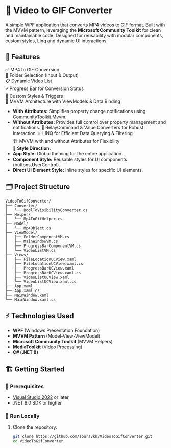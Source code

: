 # 🎥 Video to GIF Converter
A simple WPF application that converts MP4 videos to GIF format. Built with the MVVM pattern, leveraging the **Microsoft Community Toolkit** for clean and maintainable code. Designed for reusability with modular components, custom styles, Linq and dynamic UI interactions.

## 🚀 Features
✅ MP4 to GIF Conversion  
📂 Folder Selection (Input & Output)  
📋 Dynamic Video List  
⚡ Progress Bar for Conversion Status  
🎨 Custom Styles & Triggers  
🔄 MVVM Architecture with ViewModels & Data Binding  
   - **With Attributes:** Simplifies property change notifications using CommunityToolkit.Mvvm.  
   - **Without Attributes:** Provides full control over property management and notifications.
🔗 RelayCommand & Value Converters for Robust Interaction
📊 LINQ for Efficient Data Querying & Filtering  
🏗️ MVVM with and without Attributes for Flexibility  
🎯 **Style Direction:**
   - **App Style:** Global theming for the entire application.  
   - **Component Style:** Reusable styles for UI components (buttons,UserControl).  
   - **Direct UI Element Style:** Inline styles for specific UI elements.

## 🗂️ Project Structure  
```
VideoToGifConverter/
├── Converter/
│   └── BoolToVisibilityConverter.cs
├── Helper/
│   └── Mp4ToGifHelper.cs
├── Model/
│   └── Mp4Object.cs
├── ViewModel/
│   ├── FolderComponentVM.cs
│   ├── MainWindowVM.cs
│   ├── ProgressBarComponentVM.cs
│   └── VideoListVM.cs
├── Views/
│   ├── FileLocationUCView.xaml
│   ├── FileLocationUCView.xaml.cs
│   ├── ProgressBarUCView.xaml
│   ├── ProgressBarUCView.xaml.cs
│   ├── VideoListUCView.xaml
│   └── VideoListUCView.xaml.cs
├── App.xaml
├── App.xaml.cs
├── MainWindow.xaml
└── MainWindow.xaml.cs
```


## ⚡ Technologies Used
- **WPF** (Windows Presentation Foundation)  
- **MVVM Pattern** (Model-View-ViewModel)  
- **Microsoft Community Toolkit** (MVVM Helpers)  
- **MediaToolkit** (Video Processing)  
- **C# (.NET 8)**  

## 🏗️ Getting Started

### 🔧 Prerequisites
- [Visual Studio 2022](https://visualstudio.microsoft.com/vs/) or later  
- .NET 8.0 SDK or higher

### 🚀 Run Locally
1. Clone the repository:  
   ```bash
   git clone https://github.com/souravkh/VideoToGifConverter.git
   cd VideoToGifConverter
